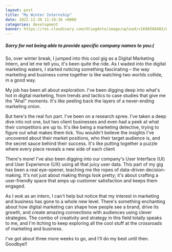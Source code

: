 ```yaml
---
layout: post
title: "My Winter Internship"
date: 2022-12-30 11:10:36 +0000
categories: development
banner: https://res.cloudinary.com/dtiwg4oto/image/upload/v1698568403/Workspace_kl4nho.jpg
---
```


##### Sorry for not being able to provide specific company names to you:(

So, over winter break, I jumped into this cool gig as a Digital Marketing Intern, and let me tell you, it's been quite the ride. As I waded into the digital marketing waters, I started noticing something fascinating – the way marketing and business come together is like watching two worlds collide, in a good way.

My job has been all about exploration. I've been digging deep into what's hot in digital marketing, from trends and tactics to case studies that give me the "Aha!" moments. It's like peeling back the layers of a never-ending marketing onion.

But here's the real fun part. I've been on a research spree. I've taken a deep dive into not one, but two client businesses and even had a peek at what their competitors are up to. It's like being a marketing detective, trying to figure out what makes them tick. You wouldn't believe the insights I've uncovered about their market positions, who their target audience is, and the secret sauce behind their success. It's like putting together a puzzle where every piece reveals a new side of each client

There's more! I've also been digging into our company's User Interface (UI) and User Experience (UX) using all that juicy user data. This part of my gig has been a real eye-opener, teaching me the ropes of data-driven decision-making. It's not just about making things look pretty; it's about crafting a user-friendly space that amps up customer satisfaction and keeps them engaged.

As I wok as an intern, I can't help but notice that my interest in marketing and business has gone to a whole new level. There's something enchanting about how digital marketing can shape how people see a brand, drive its growth, and create amazing connections with audiences using clever strategies. The combo of creativity and strategy in this field totally speaks to me, and I'm itching to keep exploring all the cool stuff at the crossroads of marketing and business.

I've got about three more weeks to go, and I'll do my best until then. Goodbye!!
